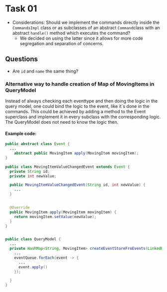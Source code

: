 # Task 01

- Considerations: Should we implement the commands directly inside the `CommandsImpl` class or as subclasses of an
  abstract `Command`class with an abstract `handle()` method which executes the command?
    - We decided on using the latter since it allows for more code segregation and separation of concerns.

## Questions

- Are `id` and `name` the same thing?

### Alternative way to handle creation of Map of MovingItems in QueryModel
Instead of always checking each eventtype and then doing the logic in the query model, one could bind the logic to the event, like it´s done in the commands.
This could be achieved by adding a method to the Event superclass and implement it in every subclass with the corresponding logic.
The QueryModel does not need to know the logic then.

#### Example code:
```Java
public abstract class Event {
  ...
    abstract public MovingItem apply(MovingItem movingItem);
}
```
```Java
public class MovingItemValueChangedEvent extends Event {
  private String id;
  private int newValue;

  public MovingItemValueChangedEvent(String id, int newValue) {
    ...
  }


  @Override
  public MovingItem apply(MovingItem movingItem) {
    return movingItem.setValue(newValue);
  }
}
```
```Java

public class QueryModel {
  ...
  private HashMap<String, MovingItem> createEventStoreFroEvents(LinkedBlockingQueue<Event> eventQueue) {
    ...
    eventQueue.forEach(event -> {
      ...
      event.apply()
    });

  }
}
```